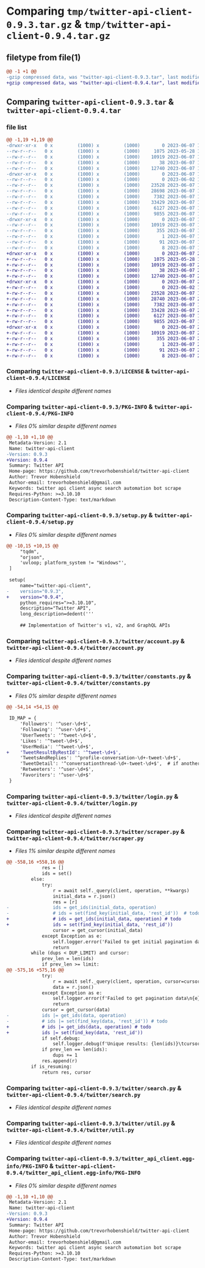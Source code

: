 # Comparing `tmp/twitter-api-client-0.9.3.tar.gz` & `tmp/twitter-api-client-0.9.4.tar.gz`

## filetype from file(1)

```diff
@@ -1 +1 @@
-gzip compressed data, was "twitter-api-client-0.9.3.tar", last modified: Wed Jun  7 19:13:36 2023, max compression
+gzip compressed data, was "twitter-api-client-0.9.4.tar", last modified: Wed Jun  7 20:58:11 2023, max compression
```

## Comparing `twitter-api-client-0.9.3.tar` & `twitter-api-client-0.9.4.tar`

### file list

```diff
@@ -1,19 +1,19 @@
-drwxr-xr-x   0 x         (1000) x         (1000)        0 2023-06-07 19:13:36.051248 twitter-api-client-0.9.3/
--rw-r--r--   0 x         (1000) x         (1000)     1075 2023-05-28 16:24:21.000000 twitter-api-client-0.9.3/LICENSE
--rw-r--r--   0 x         (1000) x         (1000)    10919 2023-06-07 19:13:36.051248 twitter-api-client-0.9.3/PKG-INFO
--rw-r--r--   0 x         (1000) x         (1000)       38 2023-06-07 19:13:36.051248 twitter-api-client-0.9.3/setup.cfg
--rw-r--r--   0 x         (1000) x         (1000)    12740 2023-06-07 19:13:05.000000 twitter-api-client-0.9.3/setup.py
-drwxr-xr-x   0 x         (1000) x         (1000)        0 2023-06-07 19:13:36.051248 twitter-api-client-0.9.3/twitter/
--rw-r--r--   0 x         (1000) x         (1000)        0 2023-06-02 19:12:02.000000 twitter-api-client-0.9.3/twitter/__init__.py
--rw-r--r--   0 x         (1000) x         (1000)    23528 2023-06-07 19:13:05.000000 twitter-api-client-0.9.3/twitter/account.py
--rw-r--r--   0 x         (1000) x         (1000)    28698 2023-06-07 18:37:17.000000 twitter-api-client-0.9.3/twitter/constants.py
--rw-r--r--   0 x         (1000) x         (1000)     7382 2023-06-07 19:06:40.000000 twitter-api-client-0.9.3/twitter/login.py
--rw-r--r--   0 x         (1000) x         (1000)    33429 2023-06-07 19:04:37.000000 twitter-api-client-0.9.3/twitter/scraper.py
--rw-r--r--   0 x         (1000) x         (1000)     6127 2023-06-07 19:13:05.000000 twitter-api-client-0.9.3/twitter/search.py
--rw-r--r--   0 x         (1000) x         (1000)     9855 2023-06-07 19:04:37.000000 twitter-api-client-0.9.3/twitter/util.py
-drwxr-xr-x   0 x         (1000) x         (1000)        0 2023-06-07 19:13:36.051248 twitter-api-client-0.9.3/twitter_api_client.egg-info/
--rw-r--r--   0 x         (1000) x         (1000)    10919 2023-06-07 19:13:36.000000 twitter-api-client-0.9.3/twitter_api_client.egg-info/PKG-INFO
--rw-r--r--   0 x         (1000) x         (1000)      355 2023-06-07 19:13:36.000000 twitter-api-client-0.9.3/twitter_api_client.egg-info/SOURCES.txt
--rw-r--r--   0 x         (1000) x         (1000)        1 2023-06-07 19:13:36.000000 twitter-api-client-0.9.3/twitter_api_client.egg-info/dependency_links.txt
--rw-r--r--   0 x         (1000) x         (1000)       91 2023-06-07 19:13:36.000000 twitter-api-client-0.9.3/twitter_api_client.egg-info/requires.txt
--rw-r--r--   0 x         (1000) x         (1000)        8 2023-06-07 19:13:36.000000 twitter-api-client-0.9.3/twitter_api_client.egg-info/top_level.txt
+drwxr-xr-x   0 x         (1000) x         (1000)        0 2023-06-07 20:58:11.738655 twitter-api-client-0.9.4/
+-rw-r--r--   0 x         (1000) x         (1000)     1075 2023-05-28 16:24:21.000000 twitter-api-client-0.9.4/LICENSE
+-rw-r--r--   0 x         (1000) x         (1000)    10919 2023-06-07 20:58:11.738655 twitter-api-client-0.9.4/PKG-INFO
+-rw-r--r--   0 x         (1000) x         (1000)       38 2023-06-07 20:58:11.739655 twitter-api-client-0.9.4/setup.cfg
+-rw-r--r--   0 x         (1000) x         (1000)    12740 2023-06-07 20:57:15.000000 twitter-api-client-0.9.4/setup.py
+drwxr-xr-x   0 x         (1000) x         (1000)        0 2023-06-07 20:58:11.738655 twitter-api-client-0.9.4/twitter/
+-rw-r--r--   0 x         (1000) x         (1000)        0 2023-06-02 19:12:02.000000 twitter-api-client-0.9.4/twitter/__init__.py
+-rw-r--r--   0 x         (1000) x         (1000)    23528 2023-06-07 19:13:05.000000 twitter-api-client-0.9.4/twitter/account.py
+-rw-r--r--   0 x         (1000) x         (1000)    28740 2023-06-07 20:57:15.000000 twitter-api-client-0.9.4/twitter/constants.py
+-rw-r--r--   0 x         (1000) x         (1000)     7382 2023-06-07 19:06:40.000000 twitter-api-client-0.9.4/twitter/login.py
+-rw-r--r--   0 x         (1000) x         (1000)    33428 2023-06-07 20:57:15.000000 twitter-api-client-0.9.4/twitter/scraper.py
+-rw-r--r--   0 x         (1000) x         (1000)     6127 2023-06-07 19:13:05.000000 twitter-api-client-0.9.4/twitter/search.py
+-rw-r--r--   0 x         (1000) x         (1000)     9855 2023-06-07 19:04:37.000000 twitter-api-client-0.9.4/twitter/util.py
+drwxr-xr-x   0 x         (1000) x         (1000)        0 2023-06-07 20:58:11.738655 twitter-api-client-0.9.4/twitter_api_client.egg-info/
+-rw-r--r--   0 x         (1000) x         (1000)    10919 2023-06-07 20:58:11.000000 twitter-api-client-0.9.4/twitter_api_client.egg-info/PKG-INFO
+-rw-r--r--   0 x         (1000) x         (1000)      355 2023-06-07 20:58:11.000000 twitter-api-client-0.9.4/twitter_api_client.egg-info/SOURCES.txt
+-rw-r--r--   0 x         (1000) x         (1000)        1 2023-06-07 20:58:11.000000 twitter-api-client-0.9.4/twitter_api_client.egg-info/dependency_links.txt
+-rw-r--r--   0 x         (1000) x         (1000)       91 2023-06-07 20:58:11.000000 twitter-api-client-0.9.4/twitter_api_client.egg-info/requires.txt
+-rw-r--r--   0 x         (1000) x         (1000)        8 2023-06-07 20:58:11.000000 twitter-api-client-0.9.4/twitter_api_client.egg-info/top_level.txt
```

### Comparing `twitter-api-client-0.9.3/LICENSE` & `twitter-api-client-0.9.4/LICENSE`

 * *Files identical despite different names*

### Comparing `twitter-api-client-0.9.3/PKG-INFO` & `twitter-api-client-0.9.4/PKG-INFO`

 * *Files 0% similar despite different names*

```diff
@@ -1,10 +1,10 @@
 Metadata-Version: 2.1
 Name: twitter-api-client
-Version: 0.9.3
+Version: 0.9.4
 Summary: Twitter API
 Home-page: https://github.com/trevorhobenshield/twitter-api-client
 Author: Trevor Hobenshield
 Author-email: trevorhobenshield@gmail.com
 Keywords: twitter api client async search automation bot scrape
 Requires-Python: >=3.10.10
 Description-Content-Type: text/markdown
```

### Comparing `twitter-api-client-0.9.3/setup.py` & `twitter-api-client-0.9.4/setup.py`

 * *Files 0% similar despite different names*

```diff
@@ -10,15 +10,15 @@
     "tqdm",
     "orjson",
     'uvloop; platform_system != "Windows"',
 ]
 
 setup(
     name="twitter-api-client",
-    version="0.9.3",
+    version="0.9.4",
     python_requires=">=3.10.10",
     description="Twitter API",
     long_description=dedent('''
     
     ## Implementation of Twitter's v1, v2, and GraphQL APIs
```

### Comparing `twitter-api-client-0.9.3/twitter/account.py` & `twitter-api-client-0.9.4/twitter/account.py`

 * *Files identical despite different names*

### Comparing `twitter-api-client-0.9.3/twitter/constants.py` & `twitter-api-client-0.9.4/twitter/constants.py`

 * *Files 0% similar despite different names*

```diff
@@ -54,14 +54,15 @@
 
 ID_MAP = {
     'Followers': '^user-\d+$',
     'Following': '^user-\d+$',
     'UserTweets': '^tweet-\d+$',
     'Likes': '^tweet-\d+$',
     'UserMedia': '^tweet-\d+$',
+    'TweetResultByRestId': '^tweet-\d+$',
     'TweetsAndReplies': '^profile-conversation-\d+-tweet-\d+$',
     'TweetDetail': '^conversationthread-\d+-tweet-\d+$',  # if another key after tweet-\d+, it's an ad
     'Retweeters': '^user-\d+$',
     'Favoriters': '^user-\d+$'
 }
```

### Comparing `twitter-api-client-0.9.3/twitter/login.py` & `twitter-api-client-0.9.4/twitter/login.py`

 * *Files identical despite different names*

### Comparing `twitter-api-client-0.9.3/twitter/scraper.py` & `twitter-api-client-0.9.4/twitter/scraper.py`

 * *Files 1% similar despite different names*

```diff
@@ -558,16 +558,16 @@
             res = []
             ids = set()
         else:
             try:
                 r = await self._query(client, operation, **kwargs)
                 initial_data = r.json()
                 res = [r]
-                ids = get_ids(initial_data, operation)
-                # ids = set(find_key(initial_data, 'rest_id'))  # todo
+                # ids = get_ids(initial_data, operation) # todo
+                ids = set(find_key(initial_data, 'rest_id'))
                 cursor = get_cursor(initial_data)
             except Exception as e:
                 self.logger.error('Failed to get initial pagination data', e)
                 return
         while (dups < DUP_LIMIT) and cursor:
             prev_len = len(ids)
             if prev_len >= limit:
@@ -575,16 +575,16 @@
             try:
                 r = await self._query(client, operation, cursor=cursor, **kwargs)
                 data = r.json()
             except Exception as e:
                 self.logger.error(f'Failed to get pagination data\n{e}')
                 return
             cursor = get_cursor(data)
-            ids |= get_ids(data, operation)
-            # ids |= set(find_key(data, 'rest_id')) # todo
+            # ids |= get_ids(data, operation) # todo
+            ids |= set(find_key(data, 'rest_id'))
             if self.debug:
                 self.logger.debug(f'Unique results: {len(ids)}\tcursor: {cursor}')
             if prev_len == len(ids):
                 dups += 1
             res.append(r)
         if is_resuming:
             return res, cursor
```

### Comparing `twitter-api-client-0.9.3/twitter/search.py` & `twitter-api-client-0.9.4/twitter/search.py`

 * *Files identical despite different names*

### Comparing `twitter-api-client-0.9.3/twitter/util.py` & `twitter-api-client-0.9.4/twitter/util.py`

 * *Files identical despite different names*

### Comparing `twitter-api-client-0.9.3/twitter_api_client.egg-info/PKG-INFO` & `twitter-api-client-0.9.4/twitter_api_client.egg-info/PKG-INFO`

 * *Files 0% similar despite different names*

```diff
@@ -1,10 +1,10 @@
 Metadata-Version: 2.1
 Name: twitter-api-client
-Version: 0.9.3
+Version: 0.9.4
 Summary: Twitter API
 Home-page: https://github.com/trevorhobenshield/twitter-api-client
 Author: Trevor Hobenshield
 Author-email: trevorhobenshield@gmail.com
 Keywords: twitter api client async search automation bot scrape
 Requires-Python: >=3.10.10
 Description-Content-Type: text/markdown
```


